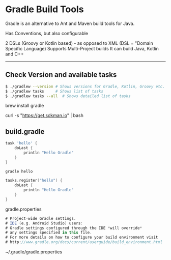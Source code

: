 # Gradle Build Tools

Gradle is an alternative to Ant and Maven build tools for Java.

Has Conventions, but also configurable


2 DSLs (Groovy or Kotlin based) - as opposed to XML (DSL = "Domain Specific Language)
Supports Multi-Project builds
It can build Java, Kotlin and C++





---
## Check Version and available tasks
```bash
$ ./gradlew --version # Shows versions for Gradle, Kotlin, Groovy etc.
$ ./gradlew tasks     # Shows list of tasks
$ ./gradlew tasks --all  # Shows detailed list of tasks
```

brew install gradle

curl -s "https://get.sdkman.io" | bash


## build.gradle
```groovy
task 'hello' {
    doLast {
        println "Hello Gradle"
    }
}
```
```bash
gradle hello
```

```kotlin
tasks.register("hello") {
    doLast {
        println "Hello Gradle"
    }
}
```

gradle.properties
```gradle
# Project-wide Gradle settings.
# IDE (e.g. Android Studio) users:
# Gradle settings configured through the IDE *will override*
# any settings specified in this file.
# For more details on how to configure your build environment visit
# http://www.gradle.org/docs/current/userguide/build_environment.html
```


~/.gradle/gradle.properties


